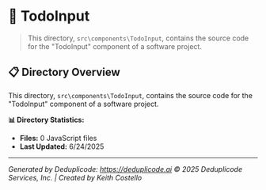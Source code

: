 # 📁 TodoInput

> This directory, `src\components\TodoInput`, contains the source code for the "TodoInput" component of a software project.

## 📋 Directory Overview

This directory, `src\components\TodoInput`, contains the source code for the "TodoInput" component of a software project.

**📊 Directory Statistics:**
- **Files:** 0 JavaScript files
- **Last Updated:** 6/24/2025

---

*Generated by Deduplicode: https://deduplicode.ai*
*© 2025 Deduplicode Services, Inc. | Created by Keith Costello*
